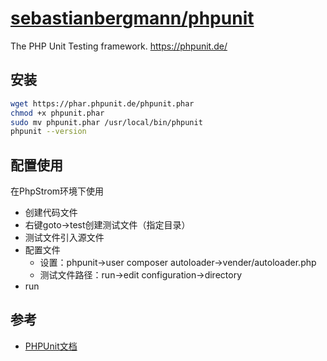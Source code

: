 # [sebastianbergmann/phpunit](https://github.com/sebastianbergmann/phpunit)

The PHP Unit Testing framework. https://phpunit.de/

## 安装

```sh
wget https://phar.phpunit.de/phpunit.phar
chmod +x phpunit.phar
sudo mv phpunit.phar /usr/local/bin/phpunit
phpunit --version
```

## 配置使用

在PhpStrom环境下使用

* 创建代码文件
* 右键goto->test创建测试文件（指定目录）
* 测试文件引入源文件
* 配置文件
    - 设置：phpunit->user composer autoloader->vender/autoloader.php
    - 测试文件路径：run->edit configuration->directory
* run

## 参考

* [PHPUnit文档](http://www.phpunit.cn)

